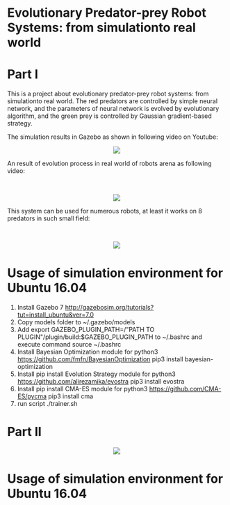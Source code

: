 # Evolutionary Predator-prey Robot Systems: from simulationto real world
# Part I

This is a project about evolutionary predator-prey robot systems: from simulationto real world. The red predators are controlled by simple neural network, and the parameters of neural network is evolved by evolutionary algorithm, and the green prey is controlled by Gaussian gradient-based strategy.

The simulation results in Gazebo as shown in following video on Youtube:
<p align="center">
    <a href="http://www.youtube.com/watch?v=trR2Gc1tLzg"><img src="http://img.youtube.com/vi/trR2Gc1tLzg/0.jpg"></a>
</p>
<p> An result of evolution process in real world of robots arena as following video:</p>
<br>
<p align="center">
    <a href="http://www.youtube.com/watch?v=fjTd06L-9bQ"><img src="http://img.youtube.com/vi/fjTd06L-9bQ/0.jpg"></a>
</p>
<p>This system can be used for numerous robots, at least it works on 8 predators in such small field:</p>
<br>
<p align="center">
    <a href="http://www.youtube.com/watch?v=Uhq7wDz3G_Q"><img src="http://img.youtube.com/vi/Uhq7wDz3G_Q/0.jpg"></a>
</p>

# Usage of simulation environment for Ubuntu 16.04
1. Install Gazebo 7 http://gazebosim.org/tutorials?tut=install_ubuntu&ver=7.0
2. Copy models folder to ~/.gazebo/models
3. Add 
   export GAZEBO_PLUGIN_PATH=/"PATH TO PLUGIN"/plugin/build:$GAZEBO_PLUGIN_PATH
   to ~/.bashrc and execute command 
   source ~/.bashrc
4. Install Bayesian Optimization module for python3 https://github.com/fmfn/BayesianOptimization
   pip3 install bayesian-optimization
5. Install pip install Evolution Strategy module for python3 https://github.com/alirezamika/evostra
   pip3 install evostra
6. Install pip install CMA-ES module for python3 https://github.com/CMA-ES/pycma
   pip3 install cma
7. run script ./trainer.sh

# Part II

<p align="center">
    <a href="https://www.youtube.com/watch?v=GwM3_T5b3Lo"><img src="http://img.youtube.com/vi/GwM3_T5b3Lo/0.jpg"></a>
</p>

# Usage of simulation environment for Ubuntu 16.04
